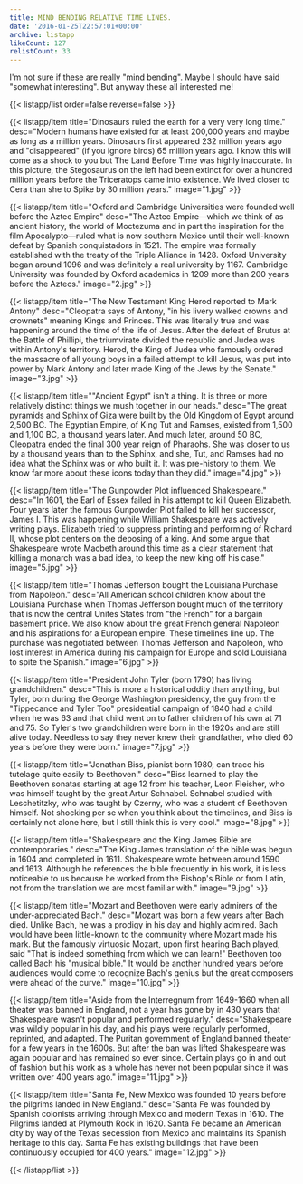 ```yaml
---
title: MIND BENDING RELATIVE TIME LINES.
date: '2016-01-25T22:57:01+00:00'
archive: listapp
likeCount: 127
relistCount: 33
---
```


I'm not sure if these are really "mind bending". Maybe I should have said "somewhat interesting". But anyway these all interested me!

{{< listapp/list order=false reverse=false >}}

   {{< listapp/item title="Dinosaurs ruled the earth for a very very long time."
      desc="Modern humans have existed for at least 200,000 years and maybe as long as a million years. Dinosaurs first appeared 232 million years ago and \"disappeared\" (if you ignore birds) 65 million years ago. I know this will come as a shock to you but The Land Before Time was highly inaccurate. In this picture, the Stegosaurus on the left had been extinct for over a hundred million years before the Triceratops came into existence. We lived closer to Cera than she to Spike by 30 million years."
      image="1.jpg" >}}

   {{< listapp/item title="Oxford and Cambridge Universities were founded well before the Aztec Empire"
      desc="The Aztec Empire—which we think of as ancient history, the world of Moctezuma and in part the inspiration for the film Apocalypto—ruled what is now southern Mexico until their well-known defeat by Spanish conquistadors in 1521. The empire was formally established with the treaty of the Triple Alliance in 1428. Oxford University began around 1096 and was definitely a real university by 1167. Cambridge University was founded by Oxford academics in 1209 more than 200 years before the Aztecs."
      image="2.jpg" >}}

   {{< listapp/item title="The New Testament King Herod reported to Mark Antony"
      desc="Cleopatra says of Antony, \"in his livery walked crowns and crownets\" meaning Kings and Princes. This was literally true and was happening around the time of the life of Jesus. After the defeat of Brutus at the Battle of Phillipi, the triumvirate divided the republic and Judea was within Antony's territory. Herod, the King of Judea who famously ordered the massacre of all young boys in a failed attempt to kill Jesus, was put into power by Mark Antony and later made King of the Jews by the Senate."
      image="3.jpg" >}}

   {{< listapp/item title="\"Ancient Egypt\" isn't a thing. It is three or more relatively distinct things we mush together in our heads."
      desc="The great pyramids and Sphinx of Giza were built by the Old Kingdom of Egypt around 2,500 BC. The Egyptian Empire, of King Tut and Ramses, existed from 1,500 and 1,100 BC, a thousand years later. And much later, around 50 BC, Cleopatra ended the final 300 year reign of Pharaohs. She was closer to us by a thousand years than to the Sphinx, and she, Tut, and Ramses had no idea what the Sphinx was or who built it. It was pre-history to them. We know far more about these icons today than they did."
      image="4.jpg" >}}

   {{< listapp/item title="The Gunpowder Plot influenced Shakespeare."
      desc="In 1601, the Earl of Essex failed in his attempt to kill Queen Elizabeth. Four years later the famous Gunpowder Plot failed to kill her successor, James I. This was happening while William Shakespeare was actively writing plays. Elizabeth tried to suppress printing and performing of Richard II, whose plot centers on the deposing of a king. And some argue that Shakespeare wrote Macbeth around this time as a clear statement that killing a monarch was a bad idea, to keep the new king off his case."
      image="5.jpg" >}}

   {{< listapp/item title="Thomas Jefferson bought the Louisiana Purchase from Napoleon."
      desc="All American school children know about the Louisiana Purchase when Thomas Jefferson bought much of the territory that is now the central Unites States from \"the French\" for a bargain basement price. We also know about the great French general Napoleon and his aspirations for a European empire. These timelines line up. The purchase was negotiated between Thomas Jefferson and Napoleon, who lost interest in America during his campaign for Europe and sold Louisiana to spite the Spanish."
      image="6.jpg" >}}

   {{< listapp/item title="President John Tyler (born 1790) has living grandchildren."
      desc="This is more a historical oddity than anything, but Tyler, born during the George Washington presidency, the guy from the \"Tippecanoe and Tyler Too\" presidential campaign of 1840 had a child when he was 63 and that child went on to father children of his own at 71 and 75. So Tyler's two grandchildren were born in the 1920s and are still alive today. Needless to say they never knew their grandfather, who died 60 years before they were born."
      image="7.jpg" >}}

   {{< listapp/item title="Jonathan Biss, pianist born 1980, can trace his tutelage quite easily to Beethoven."
      desc="Biss learned to play the Beethoven sonatas starting at age 12 from his teacher, Leon Fleisher, who was himself taught by the great Artur Schnabel. Schnabel studied with Leschetitzky, who was taught by Czerny, who was a student of Beethoven himself. Not shocking per se when you think about the timelines, and Biss is certainly not alone here, but I still think this is very cool."
      image="8.jpg" >}}

   {{< listapp/item title="Shakespeare and the King James Bible are contemporaries."
      desc="The King James translation of the bible was begun in 1604 and completed in 1611. Shakespeare wrote between around 1590 and 1613. Although he references the bible frequently in his work, it is less noticeable to us because he worked from the Bishop's Bible or from Latin, not from the translation we are most familiar with."
      image="9.jpg" >}}

   {{< listapp/item title="Mozart and Beethoven were early admirers of the under-appreciated Bach."
      desc="Mozart was born a few years after Bach died. Unlike Bach, he was a prodigy in his day and highly admired. Bach would have been little-known to the community where Mozart made his mark. But the famously virtuosic Mozart, upon first hearing Bach played, said \"That is indeed something from which we can learn!\" Beethoven too called Bach his \"musical bible.\" It would be another hundred years before audiences would come to recognize Bach's genius but the great composers were ahead of the curve."
      image="10.jpg" >}}

   {{< listapp/item title="Aside from the Interregnum from 1649-1660 when all theater was banned in England, not a year has gone by in 430 years that Shakespeare wasn't popular and performed regularly."
      desc="Shakespeare was wildly popular in his day, and his plays were regularly performed, reprinted, and adapted. The Puritan government of England banned theater for a few years in the 1600s. But after the ban was lifted Shakespeare was again popular and has remained so ever since. Certain plays go in and out of fashion but his work as a whole has never not been popular since it was written over 400 years ago."
      image="11.jpg" >}}

   {{< listapp/item title="Santa Fe, New Mexico was founded 10 years before the pilgrims landed in New England."
      desc="Santa Fe was founded by Spanish colonists arriving through Mexico and modern Texas in 1610. The Pilgrims landed at Plymouth Rock in 1620. Santa Fe became an American city by way of the Texas secession from Mexico and maintains its Spanish heritage to this day. Santa Fe has existing buildings that have been continuously occupied for 400 years."
      image="12.jpg" >}}

{{< /listapp/list >}}
